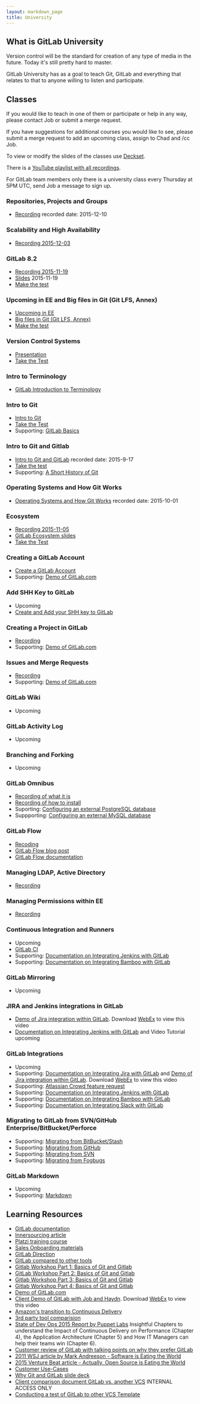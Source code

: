 ```yaml
---
layout: markdown_page
title: University
---
```


## What is GitLab University

Version control will be the standard for creation of any type of media in the
future. Today it's still pretty hard to master.

GitLab University has as a goal to teach Git, GitLab and everything that relates
to that to anyone willing to listen and participate.

## Classes

If you would like to teach in one of them or participate or help in any way, please contact Job or submit a merge request.

If you have suggestions for additional courses you would like to see,
please submit a merge request to add an upcoming class, assign to Chad and /cc Job.

To view or modify the slides of the classes use [Deckset](http://www.decksetapp.com/).

There is a [YouTube playlist with all recordings](https://www.youtube.com/playlist?list=PLFGfElNsQthbQu_IWlNOxul0TbS_2JH-e).

For GitLab team members only there is a university class every Thursday at 5PM UTC, send Job a message to sign up.

### Repositories, Projects and Groups

* [Recording](https://www.youtube.com/watch?v=4TWfh1aKHHw&index=1&list=PLFGfElNsQthbQu_IWlNOxul0TbS_2JH-e) recorded date: 2015-12-10

### Scalability and High Availability

* [Recording 2015-12-03](https://www.youtube.com/watch?v=cXRMJJb6sp4&list=PLFGfElNsQthbQu_IWlNOxul0TbS_2JH-e&index=2)

### GitLab 8.2

- [Recording 2015-11-19](https://www.youtube.com/watch?v=09RLHyMFfpA&index=3&list=PLFGfElNsQthbQu_IWlNOxul0TbS_2JH-e)
- [Slides](https://gitlab.com/gitlab-org/University/blob/master/classes/8.2.md) 2015-11-19
- [Make the test](http://goo.gl/forms/9PnmhiNzEa)

### Upcoming in EE and Big files in Git (Git LFS, Annex)

- [Upcoming in EE](https://gitlab.com/gitlab-org/University/blob/master/classes/upcoming_in_ee.md)
- [Big files in Git (Git LFS, Annex)](https://gitlab.com/gitlab-org/University/blob/master/classes/git_lfs_and_annex.md)
- [Make the test](http://goo.gl/forms/RFsNK9fKuj)

### Version Control Systems

- [Presentation](https://docs.google.com/presentation/d/16sX7hUrCZyOFbpvnrAFrg6tVO5_yT98IgdAqOmXwBho/edit#slide=id.g72f2e4906_2_29)
- [Take the Test](http://goo.gl/forms/8H8SNcH70T)

### Intro to Terminology

- [GitLab Introduction to Terminology](https://about.gitlab.com/2015/05/18/simple-words-for-a-gitlab-newbie/)

### Intro to Git

- [Intro to Git](https://www.codeschool.com/account/courses/try-git)
- [Take the Test](http://goo.gl/forms/GgWF1T5Ceg)
- Supporting: [GitLab Basics](http://doc.gitlab.com/ce/gitlab-basics/README.html)

### Intro to Git and Gitlab

- [Intro to Git and GitLab](https://www.youtube.com/watch?v=03wb9FvO4Ak&index=5&list=PLFGfElNsQthbQu_IWlNOxul0TbS_2JH-e) recorded date: 2015-9-17
- [Take the test](http://goo.gl/forms/9PnmhiNzEa)
- Supporting: [A Short History of Git](http://git-scm.com/book/en/v2/Getting-Started-A-Short-History-of-Git)

### Operating Systems and How Git Works

- [Operating Systems and How Git Works](https://drive.google.com/a/gitlab.com/file/d/0B41DBToSSIG_OVYxVFJDOGI3Vzg/view?usp=sharing) recorded date: 2015-10-01

### Ecosystem

- [Recording 2015-11-05](https://www.youtube.com/watch?v=sXlhgPK1NTY&list=PLFGfElNsQthbQu_IWlNOxul0TbS_2JH-e&index=6)
- [GitLab Ecosystem slides](https://docs.google.com/presentation/d/1vCU-NbZWz8NTNK8Vu3y4zGMAHb5DpC8PE5mHtw1PWfI/edit)
- [Take the Test](http://goo.gl/forms/5Vrf3CE0iC)

### Creating a GitLab Account

- [Create a GitLab Account](https://courses.platzi.com/classes/git-gitlab/concepto/first-steps/create-an-account-on-gitlab/material/)
- Supporting: [Demo of GitLab.com](https://www.youtube.com/watch?v=WaiL5DGEMR4)

### Add SHH Key to GitLab

- Upcoming
- [Create and Add your SHH key to GitLab](https://www.youtube.com/watch?v=54mxyLo3Mqk)

### Creating a Project in GitLab

- [Recording](https://www.youtube.com/watch?v=7p0hrpNaJ14)
- Supporting: [Demo of GitLab.com](https://www.youtube.com/watch?v=WaiL5DGEMR4)

### Issues and Merge Requests

- [Recording](https://www.youtube.com/watch?v=raXvuwet78M)
- Supporting: [Demo of GitLab.com](https://www.youtube.com/watch?v=WaiL5DGEMR4)

### GitLab Wiki

- Upcoming

### GitLab Activity Log

- Upcoming

### Branching and Forking

- Upcoming

### GitLab Omnibus

- [Recording of what it is](https://www.youtube.com/watch?v=XTmpKudd-Oo)
- [Recording of how to install](https://www.youtube.com/watch?v=Q69YaOjqNhg)
- Suporting: [Configuring an external PostgreSQL database](https://gitlab.com/gitlab-org/omnibus-gitlab/blob/master/README.md#using-a-non-packaged-postgresql-database-management-server)
- Suppporting: [Configuring an external MySQL database](https://gitlab.com/gitlab-org/omnibus-gitlab/blob/master/README.md#using-a-mysql-database-management-server-enterprise-edition-only)

### GitLab Flow

- [Recoding](https://www.youtube.com/watch?v=UGotqAUACZA)
- [GitLab Flow blog post](https://about.gitlab.com/2014/09/29/gitlab-flow/)
- [GitLab Flow documentation](http://doc.gitlab.com/ee/workflow/gitlab_flow.html)

### Managing LDAP, Active Directory

- [Recording](https://www.youtube.com/watch?v=HPMjM-14qa8)

### Managing Permissions within EE

- [Recording](https://www.youtube.com/watch?v=DjUoIrkiNuM)

### Continuous Integration and Runners

- Upcoming
- [GitLab CI](https://about.gitlab.com/gitlab-ci/)
- Supporting: [Documentation on Integrating Jenkins with GitLab](http://doc.gitlab.com/ee/integration/jenkins.html)
- Supporting: [Documentation on Integrating Bamboo with GitLab](https://gitlab.com/gitlab-org/gitlab-ce/blob/master/doc/project_services/bamboo.md)

### GitLab Mirroring

- Upcoming

### JIRA and Jenkins integrations in GitLab
- [Demo of Jira integration within GitLab](https://gitlabmeetings.webex.com/gitlabmeetings/ldr.php?RCID=44b548147a67ab4d8a62274047146415). Download [WebEx](https://www.webex.com/play-webex-recording.html) to view this video
- [Documentation on Integrating Jenkins with GitLab](http://doc.gitlab.com/ee/integration/jenkins.html) and Video Tutorial upcoming

### GitLab Integrations

- Upcoming
- Supporting: [Documentation on Integrating Jira with GitLab](http://doc.gitlab.com/ee/integration/jira.html) and [Demo of Jira integration within GitLab](https://gitlabmeetings.webex.com/gitlabmeetings/ldr.php?RCID=44b548147a67ab4d8a62274047146415).  Download [WebEx](https://www.webex.com/play-webex-recording.html) to view this video
- Supporting: [Atlassian Crowd feature request](http://feedback.gitlab.com/forums/176466-general/suggestions/4324384-integration-with-crowd)
- Supporting: [Documentation on Integrating Jenkins with GitLab](http://doc.gitlab.com/ee/integration/jenkins.html)
- Supporting: [Documentation on Integrating Bamboo with GitLab](https://gitlab.com/gitlab-org/gitlab-ce/blob/master/doc/project_services/bamboo.md)
- Supporting: [Documentation on Integrating Slack with GitLab](https://gitlab.com/gitlab-org/gitlab-ce/blob/master/doc/integration/slack.md)

### Migrating to GitLab from SVN/GitHub Enterprise/BitBucket/Perforce

- Supporting: [Migrating from BitBucket/Stash](http://doc.gitlab.com/ee/workflow/importing/import_projects_from_bitbucket.html)
- Supporting: [Migrating from GitHub](http://doc.gitlab.com/ee/workflow/importing/import_projects_from_github.html)
- Supporting: [Migrating from SVN](http://doc.gitlab.com/ee/workflow/importing/migrating_from_svn.html)
- Supporting: [Migrating from Fogbugs](http://doc.gitlab.com/ee/workflow/importing/import_projects_from_fogbugz.html)

### GitLab Markdown

- Upcoming
- Supporting: [Markdown](http://doc.gitlab.com/ce/markdown/markdown.html)

## Learning Resources

- [GitLab documentation](http://doc.gitlab.com/)
- [Innersourcing article](https://about.gitlab.com/2014/09/05/innersourcing-using-the-open-source-workflow-to-improve-collaboration-within-an-organization/)
- [Platzi training course](https://courses.platzi.com/courses/git-gitlab/)
- [Sales Onboarding materials](https://about.gitlab.com/handbook/sales-onboarding/)
- [GitLab Direction](https://about.gitlab.com/direction/)
- [GitLab compared to other tools](https://about.gitlab.com/comparison/)
- [Gitlab Workshop Part 1: Basics of Git and Gitlab](https://courses.platzi.com/classes/git-gitlab/concepto/part-1/part-1/material/)
- [GitLab Workshop Part 2: Basics of Git and Gitlab](https://courses.platzi.com/classes/git-gitlab/concepto/part-1/part-23370/material/)
- [Gitlab Workshop Part 3: Basics of Git and Gitlab](https://courses.platzi.com/classes/git-gitlab/concepto/part-1/part-3/material/)
- [Gitlab Workshop Part 4: Basics of Git and Gitlab](https://courses.platzi.com/classes/git-gitlab/concepto/part-1/part-4/material/)
- [Demo of GitLab.com](https://www.youtube.com/watch?v=WaiL5DGEMR4)
- [Client Demo of GitLab with Job and Haydn](https://gitlabmeetings.webex.com/gitlabmeetings/ldr.php?RCID=ae7b72c61347030e8aa75328ed4b8660).  Download [WebEx](https://www.webex.com/play-webex-recording.html) to view this video
- [Amazon's transition to Continuous Delivery](https://www.youtube.com/watch?v=esEFaY0FDKc)
- [3rd party tool comparision](http://technologyconversations.com/2015/10/16/github-vs-gitlabs-vs-bitbucket-server-formerly-stash/)
- [State of Dev Ops 2015 Report by Puppet Labs](https://puppetlabs.com/sites/default/files/2015-state-of-devops-report.pdf) Insightful Chapters to understand the Impact of Continuous Delivery on Performance (Chapter 4), the Application Architecture (Chapter 5) and How IT Managers can help their teams win (Chapter 6).
- [Customer review of GitLab with talking points on why they prefer GitLab](https://www.enovate.co.uk/web-design-blog/2015/11/25/gitlab-review/)
- [2011 WSJ article by Mark Andreeson - Software is Eating the World](http://www.wsj.com/articles/SB10001424053111903480904576512250915629460)
- [2015 Venture Beat article - Actually, Open Source is Eating the World](http://venturebeat.com/2015/12/06/its-actually-open-source-software-thats-eating-the-world/)
- [Customer Use-Cases](https://about.gitlab.com/handbook/use-cases/)
- [Why Git and GitLab slide deck](https://docs.google.com/a/gitlab.com/presentation/d/1RcZhFmn5VPvoFu6UMxhMOy7lAsToeBZRjLRn0LIdaNc/edit?usp=drive_web)
- [Client comparison document GitLab vs. another VCS](https://docs.google.com/spreadsheets/d/18cRF9Y5I6I7Z_ab6qhBEW55YpEMyU4PitZYjomVHM-M/edit#gid=1194295239) INTERNAL ACCESS ONLY
- [Conducting a test of GitLab to other VCS Template](https://docs.google.com/spreadsheets/d/1ZgMNm4qZSsKPDKljjDYvN5qVZMjBKsjTMFLX9cB85Q0/edit?usp=sharing)